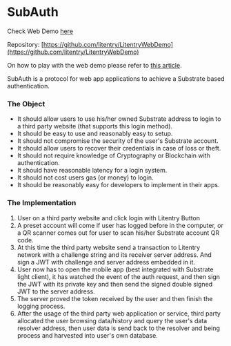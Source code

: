 # SubAuth

Check Web Demo [here](https://demo.litentry.com/)

Repository: [https://github.com/litentry/LitentryWebDemo](https://github.com/litentry/LitentryWebDemo)

On how to play with the web demo please refer to [this article](https://www.litentry.com/post/use-the-playground-apps-to-interact-with-litentry).

SubAuth is a protocol for web app applications to achieve a Substrate based authentication.

### The Object

* It should allow users to use his/her owned Substrate address to login to a third party website (that supports this login method).
* It should be easy to use and reasonably easy to setup.
* It should not compromise the security of the user's Substrate account.
* It should allow users to recover their credentials in case of loss or theft.
* It should not require knowledge of Cryptography or Blockchain with authentication.
* It should have reasonable latency for a login system.
* It should not cost users gas (or money) to login.
* It should be reasonably easy for developers to implement in their apps.

### The Implementation

1. User on a third party website and click login with Litentry Button
2. A preset account will come if user has logged before in the computer, or a QR scanner comes out for user to scan his/her Substrate account QR code.
3. At this time the third party website send a transaction to Litentry network with a challenge string and its receiver server address. And sign a JWT with challenge and server address embedded in it.
4. User now has to open the mobile app (best integrated with Substrate light client), it has watched the event of the auth request, and then sign the JWT with its private key and then send the signed double signed JWT to the server address.
 5. The server proved the token received by the user and then finish the logging process.
 6. After the usage of the third party web application or service, third party allocated the user browsing data/history and query the user's data resolver address, then user data is send back to the resolver and being process and harvested into user's own database.
